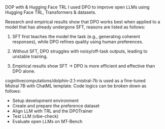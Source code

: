DOP with & Hugging Face TRL
I used DPO to improve open LLMs using Hugging Face TRL, Transformers & datasets.

Research and empirical results show that DPO works best when applied to a model that has already undergone SFT, reasons are listed as follows:

1. SFT first teaches the model the task (e.g., generating coherent responses), while DPO refines quality using human preferences.

2. Without SFT, DPO struggles with noisy/off-task outputs, leading to unstable training.

3. Empirical results show SFT → DPO is more efficient and effective than DPO alone.

cognitivecomputations/dolphin-2.1-mistral-7b is used as a fine-tuned Mistral 7B with ChatML template. Code logics can be broken down as follows:

- Setup development environment
- Create and prepare the preference dataset
- Align LLM with TRL and the DPOTrainer
- Test LLM (vibe-check)
- Evaluate open LLMs on MT-Bench
